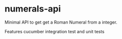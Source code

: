 # numerals-api

Minimal API to get get a Roman Numeral from a integer.

Features cucumber integration test and unit tests

